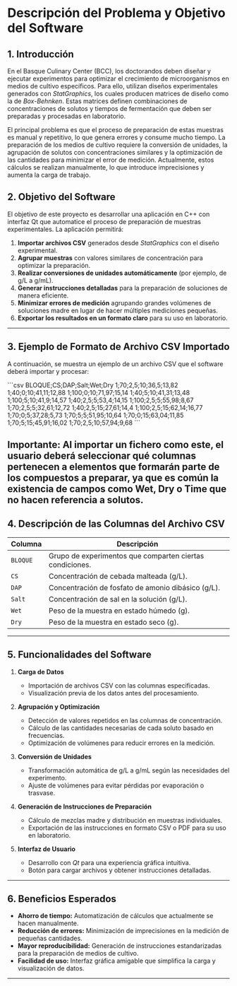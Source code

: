 # Descripción del Problema y Objetivo del Software

## 1. Introducción
En el Basque Culinary Center (BCC), los doctorandos deben diseñar y ejecutar experimentos para optimizar el crecimiento de microorganismos en medios de cultivo específicos. Para ello, utilizan diseños experimentales generados con *StatGraphics*, los cuales producen matrices de diseño como la de *Box-Behnken*. Estas matrices definen combinaciones de concentraciones de solutos y tiempos de fermentación que deben ser preparadas y procesadas en laboratorio.

El principal problema es que el proceso de preparación de estas muestras es manual y repetitivo, lo que genera errores y consume mucho tiempo. La preparación de los medios de cultivo requiere la conversión de unidades, la agrupación de solutos con concentraciones similares y la optimización de las cantidades para minimizar el error de medición. Actualmente, estos cálculos se realizan manualmente, lo que introduce imprecisiones y aumenta la carga de trabajo.

## 2. Objetivo del Software
El objetivo de este proyecto es desarrollar una aplicación en C++ con interfaz Qt que automatice el proceso de preparación de muestras experimentales. La aplicación permitirá:

1. **Importar archivos CSV** generados desde *StatGraphics* con el diseño experimental.
2. **Agrupar muestras** con valores similares de concentración para optimizar la preparación.
3. **Realizar conversiones de unidades automáticamente** (por ejemplo, de g/L a g/mL).
4. **Generar instrucciones detalladas** para la preparación de soluciones de manera eficiente.
5. **Minimizar errores de medición** agrupando grandes volúmenes de soluciones madre en lugar de hacer múltiples mediciones pequeñas.
6. **Exportar los resultados en un formato claro** para su uso en laboratorio.

---

## 3. Ejemplo de Formato de Archivo CSV Importado

A continuación, se muestra un ejemplo de un archivo CSV que el software deberá importar y procesar:

\`\`\`csv
BLOQUE;CS;DAP;Salt;Wet;Dry
1;70;2,5;10;36,5;13,82
1;40;0;10;41,11;12,88
1;100;0;10;71,97;15,14
1;40;5;10;41,31;13,48
1;100;5;10;41,9;14,57
1;40;2,5;5;53,4;14,15
1;100;2,5;5;55,98;8,67
1;70;2,5;5;32,61;12,72
1;40;2,5;15;27,61;14,4
1;100;2,5;15;62,14;16,77
1;70;0;5;37,28;5,73
1;70;5;5;51,95;10,64
1;70;0;15;63,04;11,85
1;70;5;15;45,91;16,02
1;70;2,5;10;57,94;9,68
\`\`\`

Importante: Al importar un fichero como este, el usuario deberá seleccionar qué columnas pertenecen a elementos que formarán parte de los compuestos a preparar, ya que es común la existencia de campos como Wet, Dry o Time que no hacen referencia a solutos.
---

## 4. Descripción de las Columnas del Archivo CSV

| **Columna** | **Descripción** |
|------------|----------------------------------------------|
| `BLOQUE`   | Grupo de experimentos que comparten ciertas condiciones. |
| `CS`       | Concentración de cebada malteada (g/L). |
| `DAP`      | Concentración de fosfato de amonio dibásico (g/L). |
| `Salt`     | Concentración de sal en la solución (g/L). |
| `Wet`      | Peso de la muestra en estado húmedo (g). |
| `Dry`      | Peso de la muestra en estado seco (g). |

---

## 5. Funcionalidades del Software
1. **Carga de Datos**
   - Importación de archivos CSV con las columnas especificadas.
   - Visualización previa de los datos antes del procesamiento.

2. **Agrupación y Optimización**
   - Detección de valores repetidos en las columnas de concentración.
   - Cálculo de las cantidades necesarias de cada soluto basado en frecuencias.
   - Optimización de volúmenes para reducir errores en la medición.

3. **Conversión de Unidades**
   - Transformación automática de g/L a g/mL según las necesidades del experimento.
   - Ajuste de volúmenes para evitar pérdidas por evaporación o trasvase.

4. **Generación de Instrucciones de Preparación**
   - Cálculo de mezclas madre y distribución en muestras individuales.
   - Exportación de las instrucciones en formato CSV o PDF para su uso en laboratorio.

5. **Interfaz de Usuario**
   - Desarrollo con *Qt* para una experiencia gráfica intuitiva.
   - Botón para cargar archivos y obtener instrucciones detalladas.

---

## 6. Beneficios Esperados
- **Ahorro de tiempo:** Automatización de cálculos que actualmente se hacen manualmente.
- **Reducción de errores:** Minimización de imprecisiones en la medición de pequeñas cantidades.
- **Mayor reproducibilidad:** Generación de instrucciones estandarizadas para la preparación de medios de cultivo.
- **Facilidad de uso:** Interfaz gráfica amigable que simplifica la carga y visualización de datos.

---
